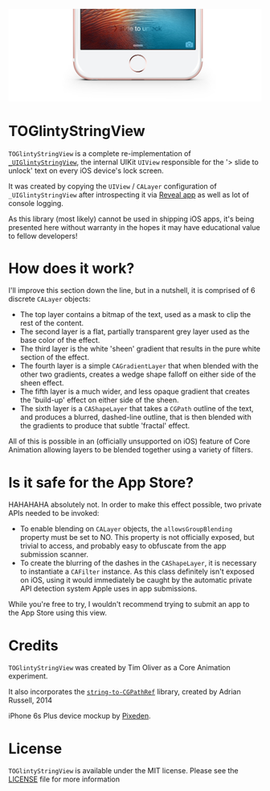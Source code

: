 ![TOGlintyStringView](screenshot.jpg)

# TOGlintyStringView
`TOGlintyStringView` is a complete re-implementation of [`_UIGlintyStringView`](https://github.com/JaviSoto/iOS9-Runtime-Headers/blob/51598b5f73399e4737bc067ed6b9bd5bd9a8b0d1/Frameworks/UIKit.framework/_UIGlintyStringView.h), the internal UIKit `UIView` responsible for the '> slide to unlock' text on every iOS device's lock screen.

It was created by copying the `UIView` / `CALayer` configuration of `_UIGlintyStringView` after introspecting it via [Reveal app](http://revealapp.com) as well as lot of console logging.

As this library (most likely) cannot be used in shipping iOS apps, it's being presented here without warranty in the hopes it may have educational value to fellow developers!

# How does it work?

I'll improve this section down the line, but in a nutshell, it is comprised of 6 discrete `CALayer` objects:

* The top layer contains a bitmap of the text, used as a mask to clip the rest of the content.
* The second layer is a flat, partially transparent grey layer used as the base color of the effect.
* The third layer is the white 'sheen' gradient that results in the pure white section of the effect.
* The fourth layer is a simple `CAGradientLayer` that when blended with the other two gradients, creates a wedge shape falloff on either side of the sheen effect.
* The fifth layer is a much wider, and less opaque gradient that creates the 'build-up' effect on either side of the sheen.
* The sixth layer is a `CAShapeLayer` that takes a `CGPath` outline of the text, and produces a blurred, dashed-line outline, that is then blended with the gradients to produce that subtle 'fractal' effect.

All of this is possible in an (officially unsupported on iOS) feature of Core Animation allowing layers to be blended together using a variety of filters.

# Is it safe for the App Store?
HAHAHAHA absolutely not. In order to make this effect possible, two private APIs needed to be invoked:

* To enable blending on `CALayer` objects, the `allowsGroupBlending` property must be set to NO. This property is not officially exposed, but trivial to access, and probably easy to obfuscate from the app submission scanner.
* To create the blurring of the dashes in the `CAShapeLayer`, it is necessary to instantiate a `CAFilter` instance. As this class definitely isn't exposed on iOS, using it would immediately be caught by the automatic private API detection system Apple uses in app submissions.

While you're free to try, I wouldn't recommend trying to submit an app to the App Store using this view.

# Credits

`TOGlintyStringView` was created by Tim Oliver as a Core Animation experiment.

It also incorporates the [`string-to-CGPathRef`](https://github.com/aderussell/string-to-CGPathRef) library, created by Adrian Russell, 2014

iPhone 6s Plus device mockup by [Pixeden](http://www.pixeden.com).

# License

`TOGlintyStringView` is available under the MIT license. Please see the [LICENSE](LICENSE) file for more information
